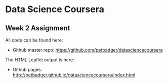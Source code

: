# Data Science Coursera
## Week 2 Assignment

All code can be found here:

* Github master repo: https://github.com/petbadger/datasciencecoursera

The HTML Leaflet output is here:

* Github pages: http://petbadger.github.io/datasciencecoursera/index.html

